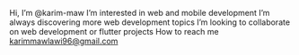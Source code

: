Hi, I’m @karim-maw
I’m interested in web and mobile development
I’m always discovering more web development topics
I’m looking to collaborate on web development or flutter projects
How to reach me karimmawlawi96@gmail.com

<!---
karim-maw/karim-maw is a ✨ special ✨ repository because its `README.md` (this file) appears on your GitHub profile.
You can click the Preview link to take a look at your changes.
--->
